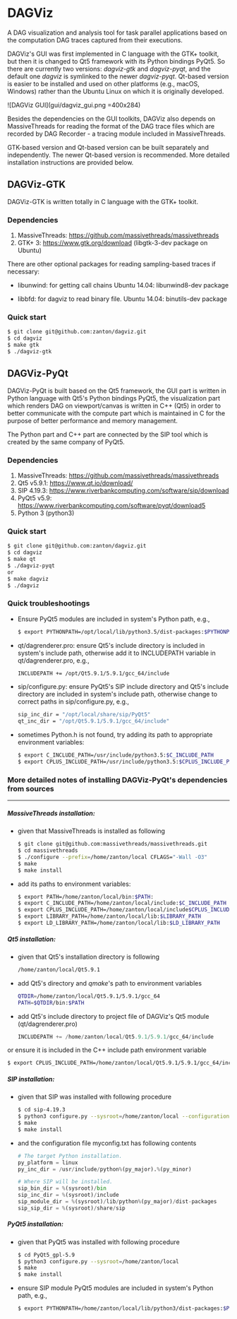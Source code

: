 DAGViz
======

A DAG visualization and analysis tool for task parallel applications
based on the computation DAG traces captured from their executions.

DAGViz's GUI was first implemented in C language with the GTK+ toolkit,
but then it is changed to Qt5 framework with its Python bindings PyQt5.
So there are currently two versions: *dagviz-gtk* and *dagviz-pyqt*, and the
default one *dagviz* is symlinked to the newer *dagviz-pyqt*.
Qt-based version is easier to be installed and used on other platforms
(e.g., macOS, Windows) rather than the Ubuntu Linux on which it is
originally developed.

![DAGViz GUI](gui/dagviz_gui.png =400x284)

Besides the dependencies on the GUI toolkits, DAGViz also depends on MassiveThreads
for reading the format of the DAG trace files which are recorded by DAG Recorder -
a tracing module included in MassiveThreads.

GTK-based version and Qt-based version can be built separately and independently.
The newer Qt-based version is recommended.
More detailed installation instructions are provided below.


DAGViz-GTK
-----

DAGViz-GTK is written totally in C language with the GTK+ toolkit.

### Dependencies

1. MassiveThreads: https://github.com/massivethreads/massivethreads
2. GTK+ 3: https://www.gtk.org/download (libgtk-3-dev package on Ubuntu)


There are other optional packages for reading sampling-based traces
if necessary:

- libunwind: for getting call chains
  Ubuntu 14.04: libunwind8-dev package

- libbfd: for dagviz to read binary file.
  Ubuntu 14.04: binutils-dev package

### Quick start

```bash
$ git clone git@github.com:zanton/dagviz.git
$ cd dagviz
$ make gtk
$ ./dagviz-gtk
```


DAGViz-PyQt
-----

DAGViz-PyQt is built based on the Qt5 framework,
the GUI part is written in Python language with Qt5's Python bindings PyQt5,
the visualization part which renders DAG on viewport/canvas is written in C++ (Qt5)
in order to better communicate with
the compute part which is maintained in C for the purpose of better performance and 
memory management.

The Python part and C++ part are connected by the SIP tool which is created by the
same company of PyQt5.

### Dependencies
1. MassiveThreads: https://github.com/massivethreads/massivethreads
2. Qt5 v5.9.1: https://www.qt.io/download/
3. SIP 4.19.3: https://www.riverbankcomputing.com/software/sip/download
4. PyQt5 v5.9: https://www.riverbankcomputing.com/software/pyqt/download5
5. Python 3 (python3)

### Quick start

```bash
$ git clone git@github.com:zanton/dagviz.git
$ cd dagviz
$ make qt
$ ./dagviz-pyqt
or
$ make dagviz
$ ./dagviz
```

### Quick troubleshootings

- Ensure PyQt5 modules are included in system's Python path, e.g.,
  ```bash
  $ export PYTHONPATH=/opt/local/lib/python3.5/dist-packages:$PYTHONPATH
  ```

- qt/dagrenderer.pro: ensure Qt5's include directory is included in system's include path,
  otherwise add it to INCLUDEPATH variable in qt/dagrenderer.pro, e.g.,
  ```bash
  INCLUDEPATH += /opt/Qt5.9.1/5.9.1/gcc_64/include
  ```

- sip/configure.py: ensure PyQt5's SIP include directory and Qt5's include directory are included in system's include path,
  otherwise change to correct paths in sip/configure.py, e.g.,
  ```bash
  sip_inc_dir = "/opt/local/share/sip/PyQt5"
  qt_inc_dir = "/opt/Qt5.9.1/5.9.1/gcc_64/include"
  ```

- sometimes Python.h is not found, try adding its path to appropriate environment variables:

  ```bash
  $ export C_INCLUDE_PATH=/usr/include/python3.5:$C_INCLUDE_PATH
  $ export CPLUS_INCLUDE_PATH=/usr/include/python3.5:$CPLUS_INCLUDE_PATH
  ```

### More detailed notes of installing DAGViz-PyQt's dependencies from sources
------

##### MassiveThreads installation:

- given that MassiveThreads is installed as following

  ```bash
  $ git clone git@github.com:massivethreads/massivethreads.git
  $ cd massivethreads
  $ ./configure --prefix=/home/zanton/local CFLAGS="-Wall -O3"
  $ make
  $ make install
  ```

- add its paths to environment variables:

  ```bash
  $ export PATH=/home/zanton/local/bin:$PATH:
  $ export C_INCLUDE_PATH=/home/zanton/local/include:$C_INCLUDE_PATH
  $ export CPLUS_INCLUDE_PATH=/home/zanton/local/include$CPLUS_INCLUDE_PATH
  $ export LIBRARY_PATH=/home/zanton/local/lib:$LIBRARY_PATH
  $ export LD_LIBRARY_PATH=/home/zanton/local/lib:$LD_LIBRARY_PATH
  ```

##### Qt5 installation:

- given that Qt5's installation directory is following

  ```bash
  /home/zanton/local/Qt5.9.1
  ```

- add Qt5's directory and *qmake*'s path to environment variables

  ```bash
  QTDIR=/home/zanton/local/Qt5.9.1/5.9.1/gcc_64
  PATH=$QTDIR/bin:$PATH
  ```

- add Qt5's include directory to project file of DAGViz's Qt5 module (qt/dagrenderer.pro)

  ```python
  INCLUDEPATH += /home/zanton/local/Qt5.9.1/5.9.1/gcc_64/include
  ```

or ensure it is included in the C++ include path environment variable

  ```bash
  $ export CPLUS_INCLUDE_PATH=/home/zanton/local/Qt5.9.1/5.9.1/gcc_64/include:$CPLUS_INCLUDE_PATH
  ```

##### SIP installation:

- given that SIP was installed with following procedure

  ```bash
  $ cd sip-4.19.3
  $ python3 configure.py --sysroot=/home/zanton/local --configuration myconfig.txt
  $ make
  $ make install
  ```

- and the configuration file myconfig.txt has following contents

  ```python
  # The target Python installation.
  py_platform = linux
  py_inc_dir = /usr/include/python%(py_major).%(py_minor)

  # Where SIP will be installed.
  sip_bin_dir = %(sysroot)/bin
  sip_inc_dir = %(sysroot)/include
  sip_module_dir = %(sysroot)/lib/python%(py_major)/dist-packages
  sip_sip_dir = %(sysroot)/share/sip
  ```

##### PyQt5 installation:

- given that PyQt5 was installed with following procedure

  ```bash
  $ cd PyQt5_gpl-5.9
  $ python3 configure.py --sysroot=/home/zanton/local
  $ make
  $ make install
  ```

- ensure SIP module PyQt5 modules are included in system's Python path, e.g.,

  ```bash
  $ export PYTHONPATH=/home/zanton/local/lib/python3/dist-packages:$PYTHONPATH
  ```

